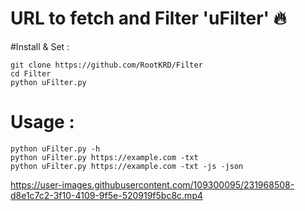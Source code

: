 # URL to fetch and Filter 'uFilter' :fire:

#Install & Set :
<pre class="notranslate"><code>git clone https://github.com/RootKRD/Filter
cd Filter
python uFilter.py
</code></pre>

# Usage : 

```
python uFilter.py -h
python uFilter.py https://example.com -txt
python uFilter.py https://example.com -txt -js -json
```


https://user-images.githubusercontent.com/109300095/231968508-d8e1c7c2-3f10-4109-9f5e-520919f5bc8c.mp4

<div class="highlight highlight-source-shell notranslate position-relative overflow-auto" dir="auto" data-snippet-clipboard-copy-content="  { 
  &quot;host&quot;: &quot;https://yoururl.com/&quot;, 
  &quot;socket&quot;: &quot;wss://yoururl.com/&quot;, 
  &quot;webView&quot;: &quot;https://google.com/&quot; 
}"><pre>
